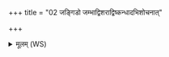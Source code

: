 +++
title = "02 जङ्गिडो जम्भाद्विशराद्विष्कन्धादभिशोचनात्"

+++
<details><summary>मूलम् (WS)</summary>

जङ्गिडो जम्भाद्विशराद्विष्कन्धादभिशोचनात् ।  
मणिः सहस्रवीर्यः परि णः पातु विश्वतः ॥ २ ॥
</details>